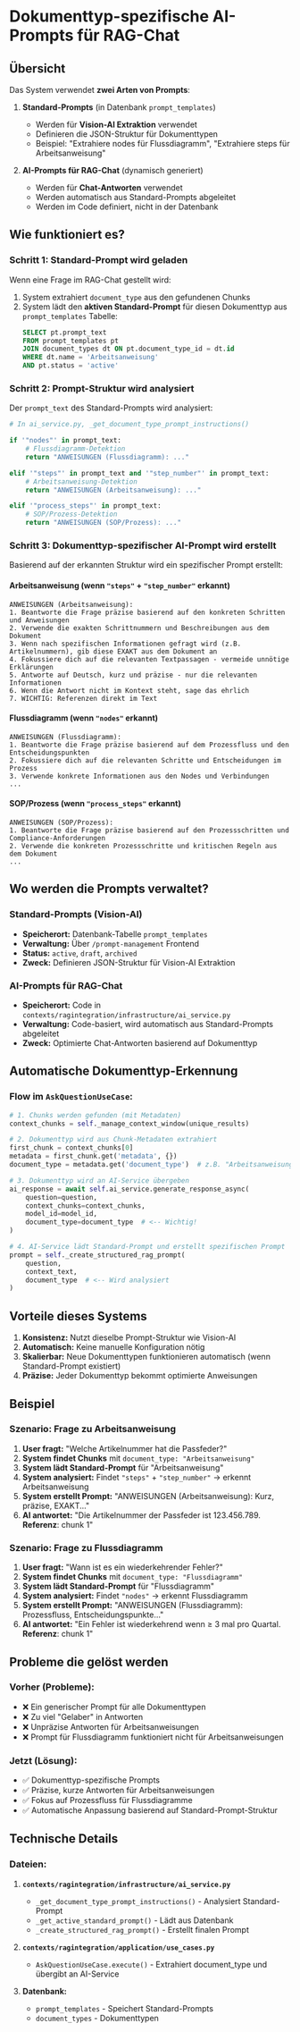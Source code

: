 # Dokumenttyp-spezifische AI-Prompts für RAG-Chat

## Übersicht

Das System verwendet **zwei Arten von Prompts**:

1. **Standard-Prompts** (in Datenbank `prompt_templates`)
   - Werden für **Vision-AI Extraktion** verwendet
   - Definieren die JSON-Struktur für Dokumenttypen
   - Beispiel: "Extrahiere nodes für Flussdiagramm", "Extrahiere steps für Arbeitsanweisung"

2. **AI-Prompts für RAG-Chat** (dynamisch generiert)
   - Werden für **Chat-Antworten** verwendet
   - Werden automatisch aus Standard-Prompts abgeleitet
   - Werden im Code definiert, nicht in der Datenbank

## Wie funktioniert es?

### Schritt 1: Standard-Prompt wird geladen

Wenn eine Frage im RAG-Chat gestellt wird:

1. System extrahiert `document_type` aus den gefundenen Chunks
2. System lädt den **aktiven Standard-Prompt** für diesen Dokumenttyp aus `prompt_templates` Tabelle:
   ```sql
   SELECT pt.prompt_text
   FROM prompt_templates pt
   JOIN document_types dt ON pt.document_type_id = dt.id
   WHERE dt.name = 'Arbeitsanweisung' 
   AND pt.status = 'active'
   ```

### Schritt 2: Prompt-Struktur wird analysiert

Der `prompt_text` des Standard-Prompts wird analysiert:

```python
# In ai_service.py, _get_document_type_prompt_instructions()

if '"nodes"' in prompt_text:
    # Flussdiagramm-Detektion
    return "ANWEISUNGEN (Flussdiagramm): ..."

elif '"steps"' in prompt_text and '"step_number"' in prompt_text:
    # Arbeitsanweisung-Detektion
    return "ANWEISUNGEN (Arbeitsanweisung): ..."

elif '"process_steps"' in prompt_text:
    # SOP/Prozess-Detektion
    return "ANWEISUNGEN (SOP/Prozess): ..."
```

### Schritt 3: Dokumenttyp-spezifischer AI-Prompt wird erstellt

Basierend auf der erkannten Struktur wird ein spezifischer Prompt erstellt:

#### Arbeitsanweisung (wenn `"steps"` + `"step_number"` erkannt)
```
ANWEISUNGEN (Arbeitsanweisung):
1. Beantworte die Frage präzise basierend auf den konkreten Schritten und Anweisungen
2. Verwende die exakten Schrittnummern und Beschreibungen aus dem Dokument
3. Wenn nach spezifischen Informationen gefragt wird (z.B. Artikelnummern), gib diese EXAKT aus dem Dokument an
4. Fokussiere dich auf die relevanten Textpassagen - vermeide unnötige Erklärungen
5. Antworte auf Deutsch, kurz und präzise - nur die relevanten Informationen
6. Wenn die Antwort nicht im Kontext steht, sage das ehrlich
7. WICHTIG: Referenzen direkt im Text
```

#### Flussdiagramm (wenn `"nodes"` erkannt)
```
ANWEISUNGEN (Flussdiagramm):
1. Beantworte die Frage präzise basierend auf dem Prozessfluss und den Entscheidungspunkten
2. Fokussiere dich auf die relevanten Schritte und Entscheidungen im Prozess
3. Verwende konkrete Informationen aus den Nodes und Verbindungen
...
```

#### SOP/Prozess (wenn `"process_steps"` erkannt)
```
ANWEISUNGEN (SOP/Prozess):
1. Beantworte die Frage präzise basierend auf den Prozessschritten und Compliance-Anforderungen
2. Verwende die konkreten Prozessschritte und kritischen Regeln aus dem Dokument
...
```

## Wo werden die Prompts verwaltet?

### Standard-Prompts (Vision-AI)
- **Speicherort:** Datenbank-Tabelle `prompt_templates`
- **Verwaltung:** Über `/prompt-management` Frontend
- **Status:** `active`, `draft`, `archived`
- **Zweck:** Definieren JSON-Struktur für Vision-AI Extraktion

### AI-Prompts für RAG-Chat
- **Speicherort:** Code in `contexts/ragintegration/infrastructure/ai_service.py`
- **Verwaltung:** Code-basiert, wird automatisch aus Standard-Prompts abgeleitet
- **Zweck:** Optimierte Chat-Antworten basierend auf Dokumenttyp

## Automatische Dokumenttyp-Erkennung

### Flow im `AskQuestionUseCase`:

```python
# 1. Chunks werden gefunden (mit Metadaten)
context_chunks = self._manage_context_window(unique_results)

# 2. Dokumenttyp wird aus Chunk-Metadaten extrahiert
first_chunk = context_chunks[0]
metadata = first_chunk.get('metadata', {})
document_type = metadata.get('document_type')  # z.B. "Arbeitsanweisung"

# 3. Dokumenttyp wird an AI-Service übergeben
ai_response = await self.ai_service.generate_response_async(
    question=question,
    context_chunks=context_chunks,
    model_id=model_id,
    document_type=document_type  # <-- Wichtig!
)

# 4. AI-Service lädt Standard-Prompt und erstellt spezifischen Prompt
prompt = self._create_structured_rag_prompt(
    question, 
    context_text, 
    document_type  # <-- Wird analysiert
)
```

## Vorteile dieses Systems

1. **Konsistenz:** Nutzt dieselbe Prompt-Struktur wie Vision-AI
2. **Automatisch:** Keine manuelle Konfiguration nötig
3. **Skalierbar:** Neue Dokumenttypen funktionieren automatisch (wenn Standard-Prompt existiert)
4. **Präzise:** Jeder Dokumenttyp bekommt optimierte Anweisungen

## Beispiel

### Szenario: Frage zu Arbeitsanweisung

1. **User fragt:** "Welche Artikelnummer hat die Passfeder?"
2. **System findet Chunks** mit `document_type: "Arbeitsanweisung"`
3. **System lädt Standard-Prompt** für "Arbeitsanweisung"
4. **System analysiert:** Findet `"steps"` + `"step_number"` → erkennt Arbeitsanweisung
5. **System erstellt Prompt:** "ANWEISUNGEN (Arbeitsanweisung): Kurz, präzise, EXAKT..."
6. **AI antwortet:** "Die Artikelnummer der Passfeder ist 123.456.789. **Referenz**: chunk 1"

### Szenario: Frage zu Flussdiagramm

1. **User fragt:** "Wann ist es ein wiederkehrender Fehler?"
2. **System findet Chunks** mit `document_type: "Flussdiagramm"`
3. **System lädt Standard-Prompt** für "Flussdiagramm"
4. **System analysiert:** Findet `"nodes"` → erkennt Flussdiagramm
5. **System erstellt Prompt:** "ANWEISUNGEN (Flussdiagramm): Prozessfluss, Entscheidungspunkte..."
6. **AI antwortet:** "Ein Fehler ist wiederkehrend wenn ≥ 3 mal pro Quartal. **Referenz**: chunk 1"

## Probleme die gelöst werden

### Vorher (Probleme):
- ❌ Ein generischer Prompt für alle Dokumenttypen
- ❌ Zu viel "Gelaber" in Antworten
- ❌ Unpräzise Antworten für Arbeitsanweisungen
- ❌ Prompt für Flussdiagramm funktioniert nicht für Arbeitsanweisungen

### Jetzt (Lösung):
- ✅ Dokumenttyp-spezifische Prompts
- ✅ Präzise, kurze Antworten für Arbeitsanweisungen
- ✅ Fokus auf Prozessfluss für Flussdiagramme
- ✅ Automatische Anpassung basierend auf Standard-Prompt-Struktur

## Technische Details

### Dateien:

1. **`contexts/ragintegration/infrastructure/ai_service.py`**
   - `_get_document_type_prompt_instructions()` - Analysiert Standard-Prompt
   - `_get_active_standard_prompt()` - Lädt aus Datenbank
   - `_create_structured_rag_prompt()` - Erstellt finalen Prompt

2. **`contexts/ragintegration/application/use_cases.py`**
   - `AskQuestionUseCase.execute()` - Extrahiert document_type und übergibt an AI-Service

3. **Datenbank:**
   - `prompt_templates` - Speichert Standard-Prompts
   - `document_types` - Dokumenttypen

